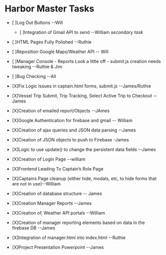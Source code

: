 # Harbor Master Tasks
	
- [ ]Log Out Buttons --Will
   	- [ ]Integration of Gmail API to send --William *secondary task*
- [ ]HTML Pages Fully Polished --Ruthie
- [ ]Reposition Google Maps/Weather API -- Will
- [ ]Manager Console - Reports Look a little off - submit.js creation needs tweaking --Ruthie & Jim
- [ ]Bug Checking --All


- [X]Fix Logic Issues in captain.html forms, submit.js --James/Ruthie
- [X]Vessel Trip Submit, Trip Tracking, Select Active Trip to Checkout --James
- [X]Creation of emailed report/Objects --JAmes 
- [X]Google Authentication for firebase and gmail -- William
- [X]Creation of ajax queries and JSON data parsing --James
- [X]Creation of JSON objects to push to Firebase -James
- [X]Logic to use update() to change the persistent data fields --James
- [X]Creation of Login Page  --william
- [X]Frontend Leading To Captain’s Role Page
- [X]Captains Page cleanup (either hide, modals, etc, to hide forms that are not in use)--William
- [X]Creation of database structure -- James
- [X]Creation Manager Reports --James
- [X]Creation of, Weather API portals --William
- [X]Creation of manager reporting elements based on data in the firebase DB --James
- [X]Integration of manager.html into index.html --Ruthie
- [X]Project Presentation Powerpoint --James




